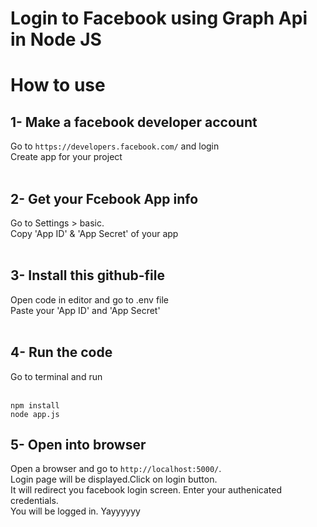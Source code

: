 # Login to Facebook using Graph Api in Node JS

# How to use

## 1- Make a facebook developer account
Go to `https://developers.facebook.com/` and login<br />
Create app for your project<br /><br />

## 2- Get your Fcebook App info 
Go to Settings > basic.<br />
Copy 'App ID' & 'App Secret' of your app<br /><br />


## 3- Install this github-file 
Open code in editor and go to .env file<br />
Paste your 'App ID' and 'App Secret'<br /><br />


## 4- Run the code
Go to terminal and run <br /><br />

```
npm install
node app.js
```

## 5- Open into browser
Open a browser and go to `http://localhost:5000/`.<br />
Login page will be displayed.Click on login button.<br />
It will redirect you facebook login screen. Enter your authenicated credentials.<br />
You will be logged in. Yayyyyyy<br />